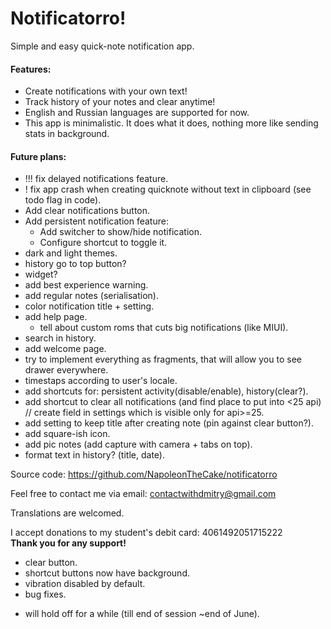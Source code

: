 # Notificatorro!
Simple and easy quick-note notification app.

#### Features:
- Create notifications with your own text!
- Track history of your notes and clear anytime!
- English and Russian languages are supported for now.
- This app is minimalistic. It does what it does, nothing more like sending stats in background.

#### Future plans:
- !!! fix delayed notifications feature.
- ! fix app crash when creating quicknote without text in clipboard (see todo flag in code).
- Add clear notifications button.
- Add persistent notification feature:
	- Add switcher to show/hide notification.
	- Configure shortcut to toggle it.
- dark and light themes.
- history go to top button?
- widget?
- add best experience warning.
- add regular notes (serialisation).
- color notification title + setting.
- add help page.
	- tell about custom roms that cuts big notifications (like MIUI).
- search in history.
- add welcome page.
- try to implement everything as fragments, that will allow you to see drawer everywhere.
- timestaps according to user's locale.
- add shortcuts for: persistent activity(disable/enable), history(clear?).
- add shortcut to clear all notifications (and find place to put into <25 api) // create field in settings which is visible only for api>=25.
- add setting to keep title after creating note (pin against clear button?).
- add square-ish icon.
- add pic notes (add capture with camera + tabs on top).
- format text in history? (title, date).


Source code: https://github.com/NapoleonTheCake/notificatorro

Feel free to contact me via email: contactwithdmitry@gmail.com

Translations are welcomed.

I accept donations to my student's debit card: 4061492051715222  
**Thank you for any support!**

+ clear button.
+ shortcut buttons now have background.
+ vibration disabled by default.
+ bug fixes.

* will hold off for a while (till end of session ~end of June).
